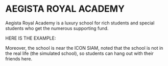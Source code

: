 # AEGISTA ROYAL ACADEMY

Aegista Royal Academy is a luxury school for rich students and special students who get the numerous supporting fund. 

HERE IS THE EXAMPLE: 

<insert image here>

Moreover, the school is near the ICON SIAM, noted that the school is not in the real life (the simulated school), so students can hang out with their friends here.

